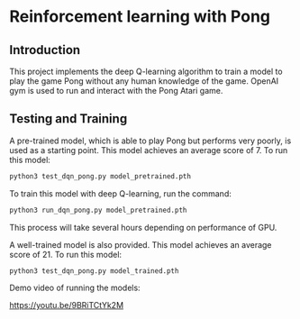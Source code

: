 # Reinforcement learning with Pong

## Introduction

This project implements the deep Q-learning algorithm to train a model to play the game Pong without any human knowledge of the game. OpenAI gym is used to run and interact with the Pong Atari game.

## Testing and Training

A pre-trained model, which is able to play Pong but performs very poorly, is used as a starting point. This model achieves an average score of 7. To run this model:

```bash
python3 test_dqn_pong.py model_pretrained.pth
```

To train this model with deep Q-learning, run the command:

```bash
python3 run_dqn_pong.py model_pretrained.pth
```

This process will take several hours depending on performance of GPU.

A well-trained model is also provided. This model achieves an average score of 21. To run this model:

```bash
python3 test_dqn_pong.py model_trained.pth
```

Demo video of running the models:

https://youtu.be/9BRiTCtYk2M
